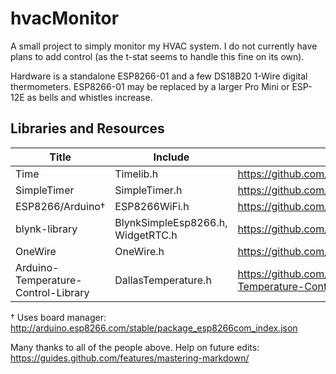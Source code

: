 # hvacMonitor

A small project to simply monitor my HVAC system. I do not currently have plans to add control (as the t-stat seems to handle this fine on its own).

Hardware is a standalone ESP8266-01 and a few DS18B20 1-Wire digital thermometers. ESP8266-01 may be replaced by a larger Pro Mini or ESP-12E as bells and whistles increase.

## Libraries and Resources

Title | Include | Link
------|---------|-----
Time | Timelib.h | https://github.com/PaulStoffregen/Time
SimpleTimer | SimpleTimer.h | https://github.com/jfturcot/SimpleTimer
ESP8266/Arduino† | ESP8266WiFi.h | https://github.com/esp8266/Arduino
blynk-library | BlynkSimpleEsp8266.h, WidgetRTC.h |https://github.com/blynkkk/blynk-library
OneWire | OneWire.h | https://github.com/PaulStoffregen/OneWire
Arduino-Temperature-Control-Library | DallasTemperature.h | https://github.com/milesburton/Arduino-Temperature-Control-Library
† Uses board manager: http://arduino.esp8266.com/stable/package_esp8266com_index.json

Many thanks to all of the people above.
Help on future edits: https://guides.github.com/features/mastering-markdown/
